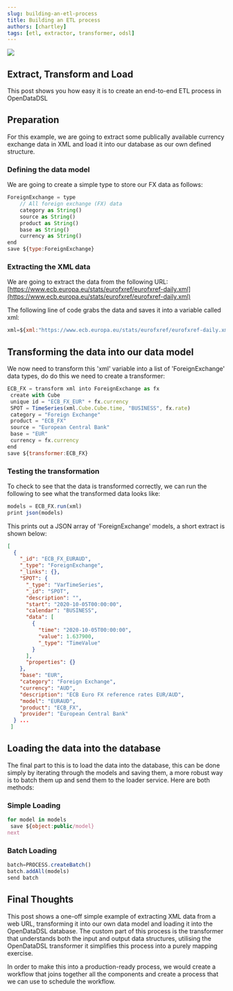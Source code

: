 ```yaml
---
slug: building-an-etl-process
title: Building an ETL process
authors: [chartley]
tags: [etl, extractor, transformer, odsl]
---
```


<div className="row">
  <div className="column">
    <img src="/img/blog/etl.jpg"/>
  </div>
  <div className="column">
  <h2>Extract, Transform and Load</h2>
  This post shows you how easy it is to create an end-to-end ETL process in OpenDataDSL
  </div>
</div>

<!--truncate-->

## Preparation
For this example, we are going to extract some publically available currency exchange data in XML and load it into our database as our own defined structure.


### Defining the data model
We are going to create a simple type to store our FX data as follows:

```js
ForeignExchange = type
    // All foreign exchange (FX) data
    category as String()
    source as String()
    product as String()
    base as String()
    currency as String()
end
save ${type:ForeignExchange}
```

### Extracting the XML data
We are going to extract the data from the following URL: 
[https://www.ecb.europa.eu/stats/eurofxref/eurofxref-daily.xml](https://www.ecb.europa.eu/stats/eurofxref/eurofxref-daily.xml) 


The following line of code grabs the data and saves it into a variable called xml:

```js
xml=${xml:"https://www.ecb.europa.eu/stats/eurofxref/eurofxref-daily.xml"}
```

## Transforming the data into our data model
We now need to transform this 'xml' variable into a list of 'ForeignExchange' data types, do do this we need to create a transformer:

```js
ECB_FX = transform xml into ForeignExchange as fx
 create with Cube
 unique id = "ECB_FX_EUR" + fx.currency
 SPOT = TimeSeries(xml.Cube.Cube.time, "BUSINESS", fx.rate)
 category = "Foreign Exchange"
 product = "ECB_FX"
 source = "European Central Bank"
 base = "EUR"
 currency = fx.currency
end
save ${transformer:ECB_FX}
```

### Testing the transformation
To check to see that the data is transformed correctly, we can run the following to see what the transformed data looks like:

```js
models = ECB_FX.run(xml)
print json(models)
```

This prints out a JSON array of 'ForeignExchange' models, a short extract is shown below:

```json
[
  {
    "_id": "ECB_FX_EURAUD",
    "_type": "ForeignExchange",
    "_links": {},
    "SPOT": {
      "_type": "VarTimeSeries",
      "_id": "SPOT",
      "description": "",
      "start": "2020-10-05T00:00:00",
      "calendar": "BUSINESS",
      "data": [
        {
          "time": "2020-10-05T00:00:00",
          "value": 1.637900,
          "_type": "TimeValue"
        }
      ],
      "properties": {}
    },
    "base": "EUR",
    "category": "Foreign Exchange",
    "currency": "AUD",
    "description": "ECB Euro FX reference rates EUR/AUD",
    "model": "EURAUD",
    "product": "ECB_FX",
    "provider": "European Central Bank"
  } ...
 ]
```

## Loading the data into the database
The final part to this is to load the data into the database, this can be done simply by iterating through the models and saving them, a more robust way is to batch them up and send them to the loader service. Here are both methods:


### Simple Loading

```js
for model in models
 save ${object:public/model}
next
```

### Batch Loading

```js
batch=PROCESS.createBatch()
batch.addAll(models)
send batch
```

## Final Thoughts
This post shows a one-off simple example of extracting XML data from a web URL, transforming it into our own data model and loading it into the OpenDataDSL database. The custom part of this process is the transformer that understands both the input and output data structures, utilising the OpenDataDSL transformer it simplifies this process into a purely mapping exercise.


In order to make this into a production-ready process, we would create a workflow that joins together all the components and create a process that we can use to schedule the workflow.

